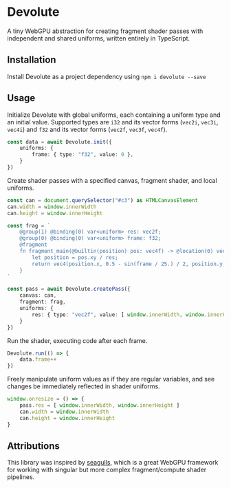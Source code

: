 # Devolute
A tiny WebGPU abstraction for creating fragment shader passes with independent and shared uniforms, written entirely in TypeScript.

## Installation
Install Devolute as a project dependency using `npm i devolute --save`

## Usage

Initialize Devolute with global uniforms, each containing a uniform type and an initial value. Supported types are `i32` and its vector forms (`vec2i`, `vec3i`, `vec4i`) and `f32` and its vector forms (`vec2f`, `vec3f`, `vec4f`).
```ts
const data = await Devolute.init({
    uniforms: {
        frame: { type: "f32", value: 0 },
    }
})
```

Create shader passes with a specified canvas, fragment shader, and local uniforms.
```ts
const can = document.querySelector("#c3") as HTMLCanvasElement
can.width = window.innerWidth
can.height = window.innerHeight

const frag = `
    @group(1) @binding(0) var<uniform> res: vec2f;
    @group(0) @binding(0) var<uniform> frame: f32;
    @fragment
    fn fragment_main(@builtin(position) pos: vec4f) -> @location(0) vec4f {
        let position = pos.xy / res;
        return vec4(position.x, 0.5 - sin(frame / 25.) / 2, position.y, 1.);
    }
`

const pass = await Devolute.createPass({
    canvas: can,
    fragment: frag,
    uniforms: {
        res: { type: "vec2f", value: [ window.innerWidth, window.innerHeight ] }
    }
})
```

Run the shader, executing code after each frame.
```ts
Devolute.run(() => {
    data.frame++
})
```

Freely manipulate uniform values as if they are regular variables, and see changes be immediately reflected in shader uniforms.
```ts
window.onresize = () => {
    pass.res = [ window.innerWidth, window.innerHeight ]
    can.width = window.innerWidth
    can.height = window.innerHeight
}
```

## Attributions
This library was inspired by [seagulls](https://github.com/charlieroberts/seagulls), which is a great WebGPU framework for working with singular but more complex fragment/compute shader pipelines.
